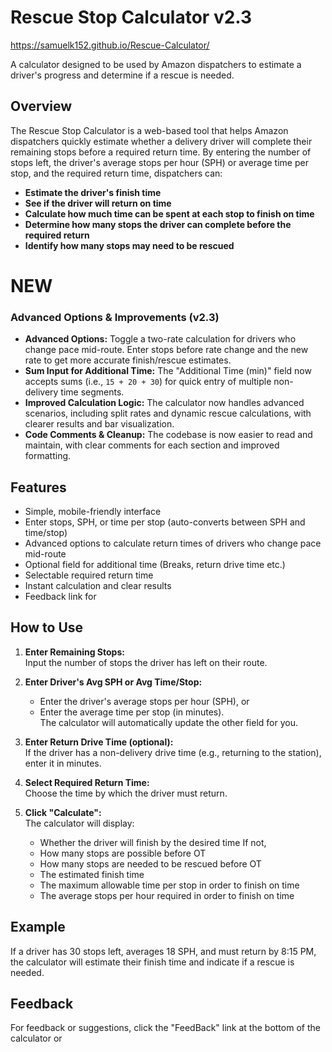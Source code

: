# Rescue Stop Calculator v2.3

https://samuelk152.github.io/Rescue-Calculator/

A calculator designed to be used by Amazon dispatchers to estimate a driver's progress and determine if a rescue is needed.

## Overview

The Rescue Stop Calculator is a web-based tool that helps Amazon dispatchers quickly estimate whether a delivery driver will complete their remaining stops before a required return time. By entering the number of stops left, the driver's average stops per hour (SPH) or average time per stop, and the required return time, dispatchers can:

- **Estimate the driver's finish time**
- **See if the driver will return on time**
- **Calculate how much time can be spent at each stop to finish on time**
- **Determine how many stops the driver can complete before the required return**
- **Identify how many stops may need to be rescued**

# NEW

### Advanced Options & Improvements (v2.3)

- **Advanced Options:** Toggle a two-rate calculation for drivers who change pace mid-route. Enter stops before rate change and the new rate to get more accurate finish/rescue estimates.
- **Sum Input for Additional Time:** The "Additional Time (min)" field now accepts sums (i.e., `15 + 20 + 30`) for quick entry of multiple non-delivery time segments.
- **Improved Calculation Logic:** The calculator now handles advanced scenarios, including split rates and dynamic rescue calculations, with clearer results and bar visualization.
- **Code Comments & Cleanup:** The codebase is now easier to read and maintain, with clear comments for each section and improved formatting.

## Features

- Simple, mobile-friendly interface
- Enter stops, SPH, or time per stop (auto-converts between SPH and time/stop)
- Advanced options to calculate return times of drivers who change pace mid-route
- Optional field for additional time (Breaks, return drive time etc.)
- Selectable required return time
- Instant calculation and clear results
- Feedback link for

## How to Use

1. **Enter Remaining Stops:**  
   Input the number of stops the driver has left on their route.

2. **Enter Driver's Avg SPH or Avg Time/Stop:**

   - Enter the driver's average stops per hour (SPH), or
   - Enter the average time per stop (in minutes).  
     The calculator will automatically update the other field for you.

3. **Enter Return Drive Time (optional):**  
   If the driver has a non-delivery drive time (e.g., returning to the station), enter it in minutes.

4. **Select Required Return Time:**  
   Choose the time by which the driver must return.

5. **Click "Calculate":**  
   The calculator will display:
   - Whether the driver will finish by the desired time
     If not,
   - How many stops are possible before OT
   - How many stops are needed to be rescued before OT
   - The estimated finish time
   - The maximum allowable time per stop in order to finish on time
   - The average stops per hour required in order to finish on time

## Example

If a driver has 30 stops left, averages 18 SPH, and must return by 8:15 PM, the calculator will estimate their finish time and indicate if a rescue is needed.

## Feedback

For feedback or suggestions, click the "FeedBack" link at the bottom of the calculator or
